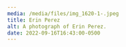 ```yaml
---
media: /media/files/img_1620-1-.jpeg
title: Erin Perez
alt: A photograph of Erin Perez.
date: 2022-09-16T16:43:00-0500
---
```

